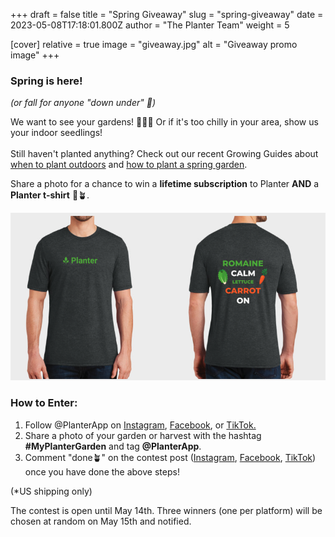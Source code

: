 +++
draft = false
title = "Spring Giveaway"
slug = "spring-giveaway"
date = 2023-05-08T17:18:01.800Z
author = "The Planter Team"
weight = 5

[cover]
relative = true
image = "giveaway.jpg"
alt = "Giveaway promo image"
+++
### Spring is here!

*(or fall for anyone "down under" 🦘)*

We want to see your gardens! 👨🏻‍🌾 Or if it's too chilly in your area, show us your indoor seedlings!\
\
Still haven't planted anything? Check out our recent Growing Guides about [when to plant outdoors](../when-to-plant-outdoors) and [how to plant a spring garden](../spring-garden).

Share a photo for a chance to win a **lifetime subscription** to Planter **AND** a **Planter t-shirt** 🤩🪴.

![](image.png "The snazzy Planter t-shirt up for grabs. Also available in green (but without the plant icons since they blend into the green).")

### How to Enter:

1. Follow @PlanterApp on [Instagram](https://www.instagram.com/planterapp/), [Facebook](https://www.facebook.com/PlanterApp), or [TikTok.](https://www.tiktok.com/@planterapp)
2. Share a photo of your garden or harvest with the hashtag **\#MyPlanterGarden** and tag **@PlanterApp**.
3. Comment "done🪴" on the contest post ([Instagram](https://www.instagram.com/reel/Cr-8a9jJCSd/), [Facebook](https://www.facebook.com/PlanterApp/posts/pfbid0PiYwBNUy94dYaPs4Z6ycUzUXqsR3Qqx4WHLLYqaSfg3ngcCe1DiVpwxUMfwWAhjpl), [TikTok](https://www.tiktok.com/@planterapp/video/7230940172634885419?lang=en)) once you have done the above steps!

(*US shipping only)

The contest is open until May 14th. Three winners (one per platform) will be chosen at random on May 15th and notified.